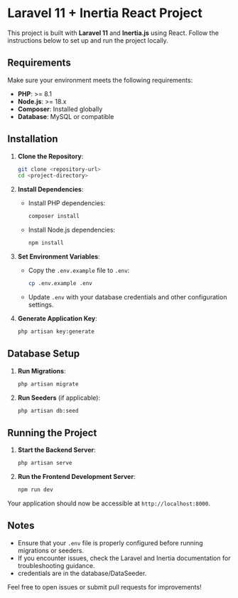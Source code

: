# Laravel 11 + Inertia React Project

This project is built with **Laravel 11** and **Inertia.js** using React. Follow the instructions below to set up and run the project locally.

## Requirements

Make sure your environment meets the following requirements:

- **PHP**: >= 8.1
- **Node.js**: >= 18.x
- **Composer**: Installed globally
- **Database**: MySQL or compatible

## Installation

1. **Clone the Repository**:
   ```bash
   git clone <repository-url>
   cd <project-directory>
   ```

2. **Install Dependencies**:
   - Install PHP dependencies:
     ```bash
     composer install
     ```
   - Install Node.js dependencies:
     ```bash
     npm install
     ```

3. **Set Environment Variables**:
   - Copy the `.env.example` file to `.env`:
     ```bash
     cp .env.example .env
     ```
   - Update `.env` with your database credentials and other configuration settings.

4. **Generate Application Key**:
   ```bash
   php artisan key:generate
   ```

## Database Setup

1. **Run Migrations**:
   ```bash
   php artisan migrate
   ```

2. **Run Seeders** (if applicable):
   ```bash
   php artisan db:seed
   ```

## Running the Project

1. **Start the Backend Server**:
   ```bash
   php artisan serve
   ```

2. **Run the Frontend Development Server**:
   ```bash
   npm run dev
   ```

Your application should now be accessible at `http://localhost:8000`.

## Notes

- Ensure that your `.env` file is properly configured before running migrations or seeders.
- If you encounter issues, check the Laravel and Inertia documentation for troubleshooting guidance.
- credentials are in the database/DataSeeder.

Feel free to open issues or submit pull requests for improvements!
